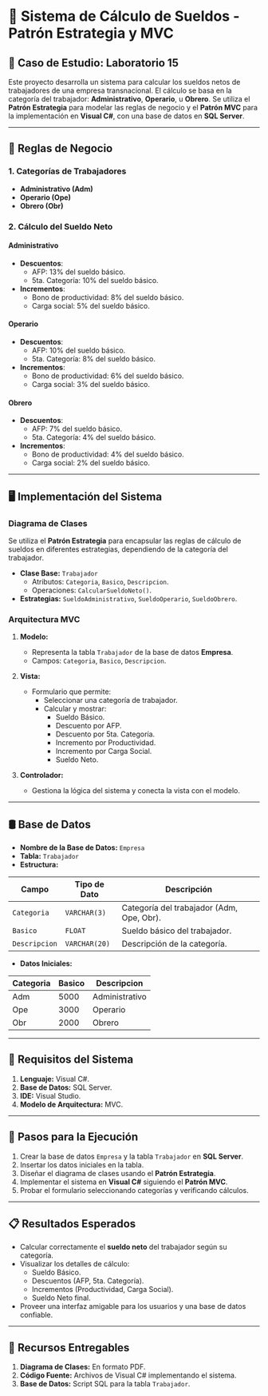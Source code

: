 # 💼 Sistema de Cálculo de Sueldos - Patrón Estrategia y MVC

## 📖 Caso de Estudio: Laboratorio 15

Este proyecto desarrolla un sistema para calcular los sueldos netos de trabajadores de una empresa transnacional. El cálculo se basa en la categoría del trabajador: **Administrativo**, **Operario**, u **Obrero**. Se utiliza el **Patrón Estrategia** para modelar las reglas de negocio y el **Patrón MVC** para la implementación en **Visual C#**, con una base de datos en **SQL Server**.

---

## 🧮 Reglas de Negocio

### 1. **Categorías de Trabajadores**
- **Administrativo (Adm)**
- **Operario (Ope)**
- **Obrero (Obr)**

### 2. **Cálculo del Sueldo Neto**

#### **Administrativo**
- **Descuentos**:
  - AFP: 13% del sueldo básico.
  - 5ta. Categoría: 10% del sueldo básico.
- **Incrementos**:
  - Bono de productividad: 8% del sueldo básico.
  - Carga social: 5% del sueldo básico.

#### **Operario**
- **Descuentos**:
  - AFP: 10% del sueldo básico.
  - 5ta. Categoría: 8% del sueldo básico.
- **Incrementos**:
  - Bono de productividad: 6% del sueldo básico.
  - Carga social: 3% del sueldo básico.

#### **Obrero**
- **Descuentos**:
  - AFP: 7% del sueldo básico.
  - 5ta. Categoría: 4% del sueldo básico.
- **Incrementos**:
  - Bono de productividad: 4% del sueldo básico.
  - Carga social: 2% del sueldo básico.

---

## 🖥️ Implementación del Sistema

### **Diagrama de Clases**
Se utiliza el **Patrón Estrategia** para encapsular las reglas de cálculo de sueldos en diferentes estrategias, dependiendo de la categoría del trabajador.

- **Clase Base:** `Trabajador`
  - Atributos: `Categoria`, `Basico`, `Descripcion`.
  - Operaciones: `CalcularSueldoNeto()`.
- **Estrategias:** `SueldoAdministrativo`, `SueldoOperario`, `SueldoObrero`.

### **Arquitectura MVC**
1. **Modelo:**
   - Representa la tabla `Trabajador` de la base de datos **Empresa**.
   - Campos: `Categoria`, `Basico`, `Descripcion`.

2. **Vista:**
   - Formulario que permite:
     - Seleccionar una categoría de trabajador.
     - Calcular y mostrar:
       - Sueldo Básico.
       - Descuento por AFP.
       - Descuento por 5ta. Categoría.
       - Incremento por Productividad.
       - Incremento por Carga Social.
       - Sueldo Neto.

3. **Controlador:**
   - Gestiona la lógica del sistema y conecta la vista con el modelo.

---

## 🛢️ Base de Datos

- **Nombre de la Base de Datos:** `Empresa`
- **Tabla:** `Trabajador`
- **Estructura:**

| Campo         | Tipo de Dato     | Descripción       |
|---------------|------------------|-------------------|
| `Categoria`   | `VARCHAR(3)`     | Categoría del trabajador (Adm, Ope, Obr). |
| `Basico`      | `FLOAT`          | Sueldo básico del trabajador.            |
| `Descripcion` | `VARCHAR(20)`    | Descripción de la categoría.             |

- **Datos Iniciales:**

| Categoria | Basico | Descripcion    |
|-----------|--------|----------------|
| Adm       | 5000   | Administrativo |
| Ope       | 3000   | Operario       |
| Obr       | 2000   | Obrero         |

---

## 🚀 Requisitos del Sistema

1. **Lenguaje:** Visual C#.
2. **Base de Datos:** SQL Server.
3. **IDE:** Visual Studio.
4. **Modelo de Arquitectura:** MVC.

---

## 📌 Pasos para la Ejecución

1. Crear la base de datos `Empresa` y la tabla `Trabajador` en **SQL Server**.
2. Insertar los datos iniciales en la tabla.
3. Diseñar el diagrama de clases usando el **Patrón Estrategia**.
4. Implementar el sistema en **Visual C#** siguiendo el **Patrón MVC**.
5. Probar el formulario seleccionando categorías y verificando cálculos.

---

## 📋 Resultados Esperados

- Calcular correctamente el **sueldo neto** del trabajador según su categoría.
- Visualizar los detalles de cálculo:
  - Sueldo Básico.
  - Descuentos (AFP, 5ta. Categoría).
  - Incrementos (Productividad, Carga Social).
  - Sueldo Neto final.
- Proveer una interfaz amigable para los usuarios y una base de datos confiable.

---

## 🔗 Recursos Entregables

1. **Diagrama de Clases:** En formato PDF.
2. **Código Fuente:** Archivos de Visual C# implementando el sistema.
3. **Base de Datos:** Script SQL para la tabla `Trabajador`.


